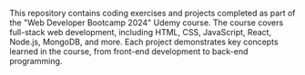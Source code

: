 This repository contains coding exercises and projects completed as part of the "Web Developer Bootcamp 2024" Udemy course. The course covers full-stack web development, including HTML, CSS, JavaScript, React, Node.js, MongoDB, and more. Each project demonstrates key concepts learned in the course, from front-end development to back-end programming.
